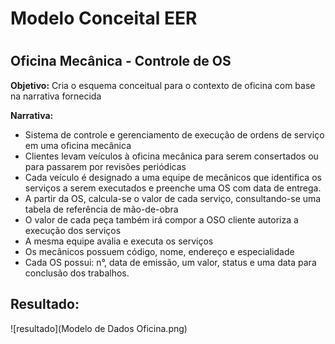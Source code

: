 <h1>Modelo Conceital EER<h1>
<h2>Oficina Mecânica - Controle de OS</h2>

**Objetivo:**
Cria o esquema conceitual para o contexto de oficina com base na narrativa fornecida

**Narrativa:**
* Sistema de controle e gerenciamento de execução de ordens de serviço em uma oficina mecânica
* Clientes levam veículos à oficina mecânica para serem consertados ou para passarem por revisões  periódicas
* Cada veículo é designado a uma equipe de mecânicos que identifica os serviços a serem executados e preenche uma OS com data de entrega.
* A partir da OS, calcula-se o valor de cada serviço, consultando-se uma tabela de referência de mão-de-obra
* O valor de cada peça também irá compor a OSO cliente autoriza a execução dos serviços
* A mesma equipe avalia e executa os serviços
* Os mecânicos possuem código, nome, endereço e especialidade
* Cada OS possui: n°, data de emissão, um valor, status e uma data para conclusão dos trabalhos.

<h2>Resultado:</h2>
  
![resultado](Modelo de Dados Oficina.png)
